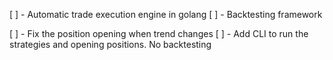 [ ] - Automatic trade execution engine in golang
[ ] - Backtesting framework

[ ] - Fix the position opening when trend changes
[ ] - Add CLI to run the strategies and opening positions. No backtesting
